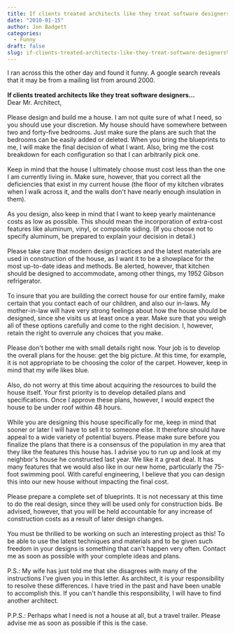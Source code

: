 ```yaml
---
title: If clients treated architects like they treat software designers…
date: "2010-01-15"
author: Jon Badgett
categories:
  - Funny
draft: false
slug: if-clients-treated-architects-like-they-treat-software-designers%e2%80%a6
---
```


I ran across this the other day and found it funny. A google search reveals that
it may be from a mailing list from around 2000.<br /><br /><strong>If clients
treated architects like they treat software designers…</strong><br />Dear Mr.
Architect,<br /><br />Please design and build me a house. I am not quite sure of
what I need, so you should use your discretion. My house should have somewhere
between two and forty-five bedrooms. Just make sure the plans are such that the
bedrooms can be easily added or deleted. When you bring the blueprints to me, I
will make the final decision of what I want. Also, bring me the cost breakdown
for each configuration so that I can arbitrarily pick one.<br /><br />Keep in
mind that the house I ultimately choose must cost less than the one I am
currently living in. Make sure, however, that you correct all the deficiencies
that exist in my current house (the floor of my kitchen vibrates when I walk
across it, and the walls don't have nearly enough insulation in
them).<br /><br />As you design, also keep in mind that I want to keep yearly
maintenance costs as low as possible. This should mean the incorporation of
extra-cost features like aluminum, vinyl, or composite siding. (If you choose
not to specify aluminum, be prepared to explain your decision in
detail.)<br /><br />Please take care that modern design practices and the latest
materials are used in construction of the house, as I want it to be a showplace
for the most up-to-date ideas and methods. Be alerted, however, that kitchen
should be designed to accommodate, among other things, my 1952 Gibson
refrigerator.<br /><br />To insure that you are building the correct house for
our entire family, make certain that you contact each of our children, and also
our in-laws. My mother-in-law will have very strong feelings about how the house
should be designed, since she visits us at least once a year. Make sure that you
weigh all of these options carefully and come to the right decision. I, however,
retain the right to overrule any choices that you make.<br /><br />Please don't
bother me with small details right now. Your job is to develop the overall plans
for the house: get the big picture. At this time, for example, it is not
appropriate to be choosing the color of the carpet. However, keep in mind that
my wife likes blue.<br /><br />Also, do not worry at this time about acquiring
the resources to build the house itself. Your first priority is to develop
detailed plans and specifications. Once I approve these plans, however, I would
expect the house to be under roof within 48 hours.<br /><br />While you are
designing this house specifically for me, keep in mind that sooner or later I
will have to sell it to someone else. It therefore should have appeal to a wide
variety of potential buyers. Please make sure before you finalize the plans that
there is a consensus of the population in my area that they like the features
this house has. I advise you to run up and look at my neighbor's house he
constructed last year. We like it a great deal. It has many features that we
would also like in our new home, particularly the 75-foot swimming pool. With
careful engineering, I believe that you can design this into our new house
without impacting the final cost.<br /><br />Please prepare a complete set of
blueprints. It is not necessary at this time to do the real design, since they
will be used only for construction bids. Be advised, however, that you will be
held accountable for any increase of construction costs as a result of later
design changes.<br /><br />You must be thrilled to be working on such an
interesting project as this! To be able to use the latest techniques and
materials and to be given such freedom in your designs is something that can't
happen very often. Contact me as soon as possible with your complete ideas and
plans.<br /><br />P.S.: My wife has just told me that she disagrees with many of
the instructions I've given you in this letter. As architect, it is your
responsibility to resolve these differences. I have tried in the past and have
been unable to accomplish this. If you can't handle this responsibility, I will
have to find another architect.<br /><br />P.P.S.: Perhaps what I need is not a
house at all, but a travel trailer. Please advise me as soon as possible if this
is the case.<br /><strong></strong>
